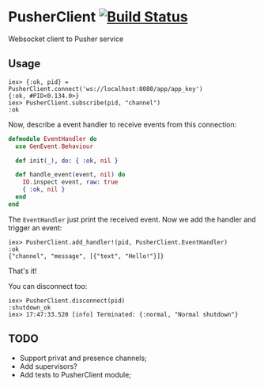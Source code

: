 # PusherClient [![Build Status](https://travis-ci.org/edgurgel/pusher-client.png?branch=master)](https://travis-ci.org/edgurgel/pusher-client)

Websocket client to Pusher service

## Usage

```iex
iex> {:ok, pid} = PusherClient.connect('ws://localhost:8080/app/app_key')
{:ok, #PID<0.134.0>}
iex> PusherClient.subscribe(pid, "channel")
:ok
```

Now, describe a event handler to receive events from this connection:

```elixir
defmodule EventHandler do
  use GenEvent.Behaviour

  def init(_), do: { :ok, nil }

  def handle_event(event, nil) do
    IO.inspect event, raw: true
    { :ok, nil }
  end
end
```

The `EventHandler` just print the received event. Now we add the handler and trigger an event:

```iex
iex> PusherClient.add_handler!(pid, PusherClient.EventHandler)
:ok
{"channel", "message", [{"text", "Hello!"}]}
```

That's it!

You can disconnect too:

```iex
iex> PusherClient.disconnect(pid)
:shutdown_ok
iex> 17:47:33.520 [info] Terminated: {:normal, "Normal shutdown"}
```

## TODO

* Support privat and presence channels;
* Add supervisors?
* Add tests to PusherClient module;

